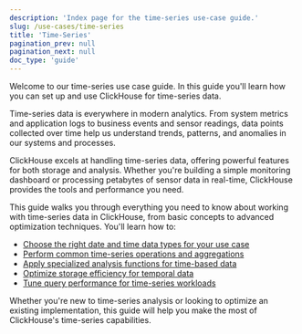 ```yaml
---
description: 'Index page for the time-series use-case guide.'
slug: /use-cases/time-series
title: 'Time-Series'
pagination_prev: null
pagination_next: null
doc_type: 'guide'
---
```


Welcome to our time-series use case guide. In this guide you'll learn how you can set up and use ClickHouse for time-series data.

Time-series data is everywhere in modern analytics. From system metrics and application logs to business events and sensor readings, data points collected over time help us understand trends, patterns, and anomalies in our systems and processes.

ClickHouse excels at handling time-series data, offering powerful features for both storage and analysis. Whether you're building a simple monitoring dashboard or processing petabytes of sensor data in real-time, ClickHouse provides the tools and performance you need.

This guide walks you through everything you need to know about working with time-series data in ClickHouse, from basic concepts to advanced optimization techniques. You'll learn how to:

* [Choose the right date and time data types for your use case](/use-cases/time-series/date-time-data-types)
* [Perform common time-series operations and aggregations](/use-cases/time-series/basic-operations)
* [Apply specialized analysis functions for time-based data](/use-cases/time-series/analysis-functions)
* [Optimize storage efficiency for temporal data](/use-cases/time-series/storage-efficiency)
* [Tune query performance for time-series workloads](/use-cases/time-series/query-performance)

Whether you're new to time-series analysis or looking to optimize an existing implementation, this guide will help you make the most of ClickHouse's time-series capabilities.
